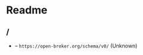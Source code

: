 

 # Readme



## /

* [](./schema.json.schema.md) – `https://open-broker.org/schema/v0/` (Unknown)

